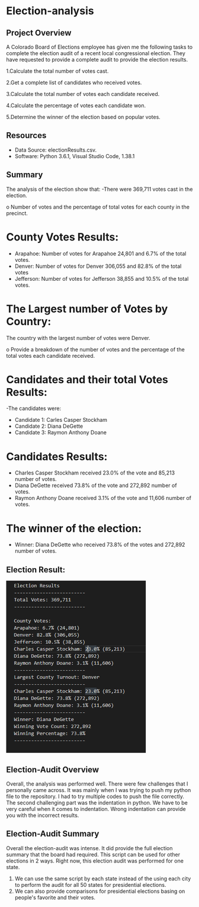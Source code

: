 # Election-analysis

## Project Overview 
A Colorado Board of Elections employee has given me the following tasks to complete the election audit of a recent local congressional election. They have requested to provide a complete audit to provide the election results.  

1.Calculate the total number of votes cast. 

2.Get a complete list of candidates who received votes. 

3.Calculate the total number of votes each candidate received. 

4.Calculate the percentage of votes each candidate won. 

5.Determine the winner of the election based on popular votes. 

## Resources
- Data Source: electionResults.csv.
- Software: Python 3.6.1, Visual Studio Code, 1.38.1

## Summary
The analysis of the election show that: 
-There were 369,711 votes cast in the election. 

o Number of votes and the percentage of total votes for each county in the precinct.
# County Votes Results:
- Arapahoe: Number of votes for Arapahoe 24,801 and 6.7% of the total votes. 
- Denver: Number of votes for Denver 306,055 and 82.8% of the total votes
- Jefferson: Number of votes for Jefferson 38,855 and 10.5% of the total votes. 

# The Largest number of Votes by Country: 
The country with the largest number of votes were Denver. 

o	Provide a breakdown of the number of votes and the percentage of the total votes each candidate received.
# Candidates and their total Votes Results: 
-The candidates were: 
  - Candidate 1: Carles Casper Stockham
  - Candidate 2: Diana DeGette
  - Candidate 3: Raymon Anthony Doane
# Candidates Results:  
  - Charles Casper Stockham received 23.0% of the vote and 85,213 number of votes.
  - Diana DeGette received 73.8% of the vote and 272,892 number of votes.
  - Raymon Anthony Doane received 3.1% of the vote and 11,606 number of votes.
# The winner of the election: 
  - Winner: Diana DeGette who received 73.8% of the votes and 272,892 number of votes. 
  
## Election Result: 
![Election_Result](https://github.com/Zainak94/Election-analysis/blob/master/Election_Results.PNG)


## Election-Audit Overview
Overall, the analysis was performed well. There were few challenges that I personally came across. It was mainly when I was trying to push my python file to the repository. I had to try multiple codes to push the file correctly. The second challenging part was the indentation in python. We have to be very careful when it comes to indentation. Wrong indentation can provide you with the incorrect results. 

## Election-Audit Summary
Overall the election-audit was intense. It did provide the full election summary that the board had required. This script can be used for other elections in 2 ways. Right now, this election audit was performed for one state. 
1. We can use the same script by each state instead of the using each city to perform the audit for all 50 states for presidential elections. 
2. We can also provide comparisons for presidential elections basing on people's favorite and their votes. 
